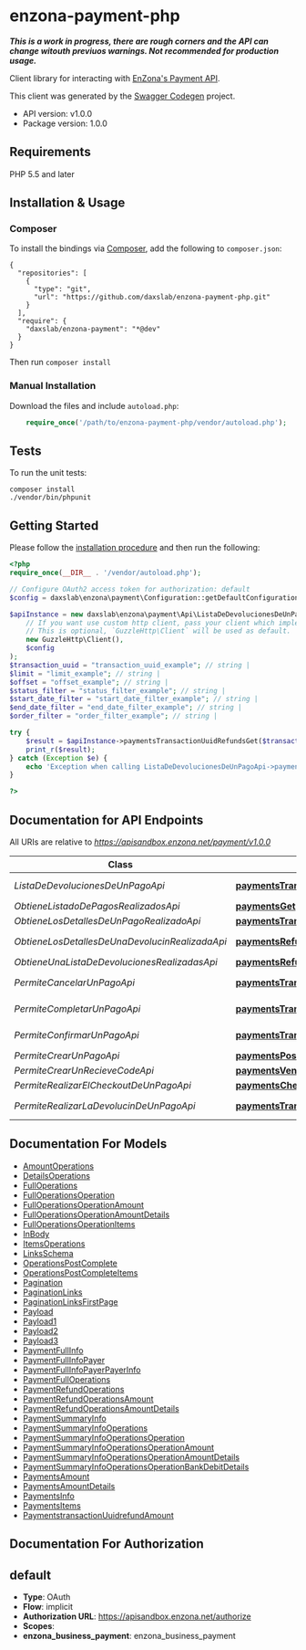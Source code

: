 # enzona-payment-php

***This is a work in progress, there are rough corners and the 
API can change witouth previuos warnings. 
Not recommended for production usage.***

Client library for interacting with [EnZona's Payment API](https://api.enzona.net). 

This client was generated by the [Swagger Codegen](https://github.com/swagger-api/swagger-codegen) project.

- API version: v1.0.0
- Package version: 1.0.0

## Requirements

PHP 5.5 and later

## Installation & Usage
### Composer

To install the bindings via [Composer](http://getcomposer.org/), add the following to `composer.json`:

```
{
  "repositories": [
    {
      "type": "git",
      "url": "https://github.com/daxslab/enzona-payment-php.git"
    }
  ],
  "require": {
    "daxslab/enzona-payment": "*@dev"
  }
}
```

Then run `composer install`

### Manual Installation

Download the files and include `autoload.php`:

```php
    require_once('/path/to/enzona-payment-php/vendor/autoload.php');
```

## Tests

To run the unit tests:

```
composer install
./vendor/bin/phpunit
```

## Getting Started

Please follow the [installation procedure](#installation--usage) and then run the following:

```php
<?php
require_once(__DIR__ . '/vendor/autoload.php');

// Configure OAuth2 access token for authorization: default
$config = daxslab\enzona\payment\Configuration::getDefaultConfiguration()->setAccessToken('YOUR_ACCESS_TOKEN');

$apiInstance = new daxslab\enzona\payment\Api\ListaDeDevolucionesDeUnPagoApi(
    // If you want use custom http client, pass your client which implements `GuzzleHttp\ClientInterface`.
    // This is optional, `GuzzleHttp\Client` will be used as default.
    new GuzzleHttp\Client(),
    $config
);
$transaction_uuid = "transaction_uuid_example"; // string | 
$limit = "limit_example"; // string | 
$offset = "offset_example"; // string | 
$status_filter = "status_filter_example"; // string | 
$start_date_filter = "start_date_filter_example"; // string | 
$end_date_filter = "end_date_filter_example"; // string | 
$order_filter = "order_filter_example"; // string | 

try {
    $result = $apiInstance->paymentsTransactionUuidRefundsGet($transaction_uuid, $limit, $offset, $status_filter, $start_date_filter, $end_date_filter, $order_filter);
    print_r($result);
} catch (Exception $e) {
    echo 'Exception when calling ListaDeDevolucionesDeUnPagoApi->paymentsTransactionUuidRefundsGet: ', $e->getMessage(), PHP_EOL;
}

?>
```

## Documentation for API Endpoints

All URIs are relative to *https://apisandbox.enzona.net/payment/v1.0.0*

Class | Method | HTTP request | Description
------------ | ------------- | ------------- | -------------
*ListaDeDevolucionesDeUnPagoApi* | [**paymentsTransactionUuidRefundsGet**](docs/Api/ListaDeDevolucionesDeUnPagoApi.md#paymentstransactionuuidrefundsget) | **GET** /payments/{transaction_uuid}/refunds | 
*ObtieneListadoDePagosRealizadosApi* | [**paymentsGet**](docs/Api/ObtieneListadoDePagosRealizadosApi.md#paymentsget) | **GET** /payments | 
*ObtieneLosDetallesDeUnPagoRealizadoApi* | [**paymentsTransactionUuidGet**](docs/Api/ObtieneLosDetallesDeUnPagoRealizadoApi.md#paymentstransactionuuidget) | **GET** /payments/{transaction_uuid} | 
*ObtieneLosDetallesDeUnaDevolucinRealizadaApi* | [**paymentsRefundTransactionUuidGet**](docs/Api/ObtieneLosDetallesDeUnaDevolucinRealizadaApi.md#paymentsrefundtransactionuuidget) | **GET** /payments/refund/{transaction_uuid} | 
*ObtieneUnaListaDeDevolucionesRealizadasApi* | [**paymentsRefundsGet**](docs/Api/ObtieneUnaListaDeDevolucionesRealizadasApi.md#paymentsrefundsget) | **GET** /payments/refunds | 
*PermiteCancelarUnPagoApi* | [**paymentsTransactionUuidCancelPost**](docs/Api/PermiteCancelarUnPagoApi.md#paymentstransactionuuidcancelpost) | **POST** /payments/{transaction_uuid}/cancel | 
*PermiteCompletarUnPagoApi* | [**paymentsTransactionUuidCompletePost**](docs/Api/PermiteCompletarUnPagoApi.md#paymentstransactionuuidcompletepost) | **POST** /payments/{transaction_uuid}/complete | 
*PermiteConfirmarUnPagoApi* | [**paymentsTransactionUuidConfirmPost**](docs/Api/PermiteConfirmarUnPagoApi.md#paymentstransactionuuidconfirmpost) | **POST** /payments/{transaction_uuid}/confirm | 
*PermiteCrearUnPagoApi* | [**paymentsPost**](docs/Api/PermiteCrearUnPagoApi.md#paymentspost) | **POST** /payments | 
*PermiteCrearUnRecieveCodeApi* | [**paymentsVendorCodePost**](docs/Api/PermiteCrearUnRecieveCodeApi.md#paymentsvendorcodepost) | **POST** /payments/vendor/code | 
*PermiteRealizarElCheckoutDeUnPagoApi* | [**paymentsCheckoutUuidGet**](docs/Api/PermiteRealizarElCheckoutDeUnPagoApi.md#paymentscheckoutuuidget) | **GET** /payments/checkout/{uuid} | 
*PermiteRealizarLaDevolucinDeUnPagoApi* | [**paymentsTransactionUuidRefundPost**](docs/Api/PermiteRealizarLaDevolucinDeUnPagoApi.md#paymentstransactionuuidrefundpost) | **POST** /payments/{transaction_uuid}/refund | 


## Documentation For Models

 - [AmountOperations](docs/Model/AmountOperations.md)
 - [DetailsOperations](docs/Model/DetailsOperations.md)
 - [FullOperations](docs/Model/FullOperations.md)
 - [FullOperationsOperation](docs/Model/FullOperationsOperation.md)
 - [FullOperationsOperationAmount](docs/Model/FullOperationsOperationAmount.md)
 - [FullOperationsOperationAmountDetails](docs/Model/FullOperationsOperationAmountDetails.md)
 - [FullOperationsOperationItems](docs/Model/FullOperationsOperationItems.md)
 - [InBody](docs/Model/InBody.md)
 - [ItemsOperations](docs/Model/ItemsOperations.md)
 - [LinksSchema](docs/Model/LinksSchema.md)
 - [OperationsPostComplete](docs/Model/OperationsPostComplete.md)
 - [OperationsPostCompleteItems](docs/Model/OperationsPostCompleteItems.md)
 - [Pagination](docs/Model/Pagination.md)
 - [PaginationLinks](docs/Model/PaginationLinks.md)
 - [PaginationLinksFirstPage](docs/Model/PaginationLinksFirstPage.md)
 - [Payload](docs/Model/Payload.md)
 - [Payload1](docs/Model/Payload1.md)
 - [Payload2](docs/Model/Payload2.md)
 - [Payload3](docs/Model/Payload3.md)
 - [PaymentFullInfo](docs/Model/PaymentFullInfo.md)
 - [PaymentFullInfoPayer](docs/Model/PaymentFullInfoPayer.md)
 - [PaymentFullInfoPayerPayerInfo](docs/Model/PaymentFullInfoPayerPayerInfo.md)
 - [PaymentFullOperations](docs/Model/PaymentFullOperations.md)
 - [PaymentRefundOperations](docs/Model/PaymentRefundOperations.md)
 - [PaymentRefundOperationsAmount](docs/Model/PaymentRefundOperationsAmount.md)
 - [PaymentRefundOperationsAmountDetails](docs/Model/PaymentRefundOperationsAmountDetails.md)
 - [PaymentSummaryInfo](docs/Model/PaymentSummaryInfo.md)
 - [PaymentSummaryInfoOperations](docs/Model/PaymentSummaryInfoOperations.md)
 - [PaymentSummaryInfoOperationsOperation](docs/Model/PaymentSummaryInfoOperationsOperation.md)
 - [PaymentSummaryInfoOperationsOperationAmount](docs/Model/PaymentSummaryInfoOperationsOperationAmount.md)
 - [PaymentSummaryInfoOperationsOperationAmountDetails](docs/Model/PaymentSummaryInfoOperationsOperationAmountDetails.md)
 - [PaymentSummaryInfoOperationsOperationBankDebitDetails](docs/Model/PaymentSummaryInfoOperationsOperationBankDebitDetails.md)
 - [PaymentsAmount](docs/Model/PaymentsAmount.md)
 - [PaymentsAmountDetails](docs/Model/PaymentsAmountDetails.md)
 - [PaymentsInfo](docs/Model/PaymentsInfo.md)
 - [PaymentsItems](docs/Model/PaymentsItems.md)
 - [PaymentstransactionUuidrefundAmount](docs/Model/PaymentstransactionUuidrefundAmount.md)


## Documentation For Authorization


## default

- **Type**: OAuth
- **Flow**: implicit
- **Authorization URL**: https://apisandbox.enzona.net/authorize
- **Scopes**: 
 - **enzona_business_payment**: enzona_business_payment






